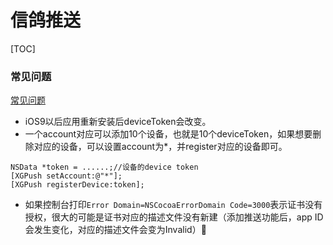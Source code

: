 # 信鸽推送

[TOC]

### 常见问题

[常见问题](http://bbs.xg.qq.com/forum.php?mod=viewthread&tid=1021&extra=page%3D1)

* iOS9以后应用重新安装后deviceToken会改变。
* 一个account对应可以添加10个设备，也就是10个deviceToken，如果想要删除对应的设备，可以设置account为*，并register对应的设备即可。

```
NSData *token = ......;//设备的device token
[XGPush setAccount:@"*"];
[XGPush registerDevice:token];
```

* 如果控制台打印`Error Domain=NSCocoaErrorDomain Code=3000`表示证书没有授权，很大的可能是证书对应的描述文件没有新建（添加推送功能后，app ID会发生变化，对应的描述文件会变为Invalid）


